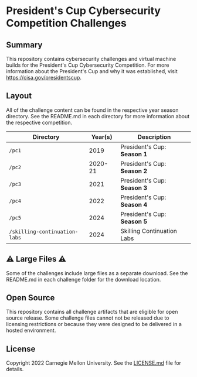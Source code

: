 # President's Cup Cybersecurity Competition Challenges

## Summary

This repository contains cybersecurity challenges and virtual machine builds for the President's Cup Cybersecurity Competition. For more information about the President's Cup and why it was established, visit <https://cisa.gov/presidentscup>.

## Layout

All of the challenge content can be found in the respective year season directory. See the README.md in each directory for more information about the respective competition.

| Directory | Year(s) | Description                 |
| --------- | ------- | ---------------------------- |
| `/pc1`    | 2019    | President's Cup: **Season 1** |
| `/pc2`    | 2020-21 | President's Cup: **Season 2** |
| `/pc3`    | 2021    | President's Cup: **Season 3** |
| `/pc4`    | 2022    | President's Cup: **Season 4** |
| `/pc5`    | 2024    | President's Cup: **Season 5** |
| `/skilling-continuation-labs`    | 2024    | Skilling Continuation Labs |

## ⚠️ Large Files ⚠️

Some of the challenges include large files as a separate download. See the README.md in each challenge folder for the download location.

## Open Source

This repository contains all challenge artifacts that are eligible for open source release. Some challenge files cannot not be released due to licensing restrictions or because they were designed to be delivered in a hosted environment.

## License

Copyright 2022 Carnegie Mellon University. See the [LICENSE.md](LICENSE.md) file for details.
